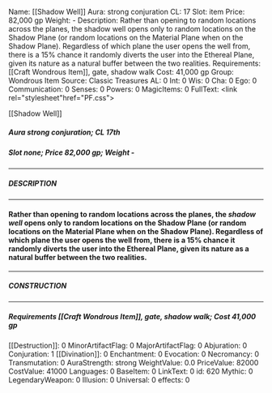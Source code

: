 Name: [[Shadow Well]]
Aura: strong conjuration
CL: 17
Slot: item
Price: 82,000 gp
Weight: -
Description: Rather than opening to random locations across the planes, the shadow well opens only to random locations on the Shadow Plane (or random locations on the Material Plane when on the Shadow Plane). Regardless of which plane the user opens the well from, there is a 15% chance it randomly diverts the user into the Ethereal Plane, given its nature as a natural buffer between the two realities.
Requirements: [[Craft Wondrous Item]], gate, shadow walk
Cost: 41,000 gp
Group: Wondrous Item
Source: Classic Treasures
AL: 0
Int: 0
Wis: 0
Cha: 0
Ego: 0
Communication: 0
Senses: 0
Powers: 0
MagicItems: 0
FullText: <link rel="stylesheet"href="PF.css"><div class="heading"><p class="alignleft">[[Shadow Well]]</p><div style="clear: both;"></div></div><div><h5><b>Aura </b>strong conjuration; <b>CL </b>17th</h5><h5><b>Slot </b>none; <b>Price </b>82,000 gp; <b>Weight </b>-</h5></div><hr/><div><h5><b>DESCRIPTION</b></h5></div><hr/><div><h4><p>Rather than opening to random locations across the planes, the <i>shadow well</i> opens only to random locations on the Shadow Plane (or random locations on the Material Plane when on the Shadow Plane). Regardless of which plane the user opens the well from, there is a 15% chance it randomly diverts the user into the Ethereal Plane, given its nature as a natural buffer between the two realities.</p></h4></div><hr/><div><h5><b>CONSTRUCTION</b></h5></div><hr/><div><h5><b>Requirements </b>[[Craft Wondrous Item]], <i>gate</i>, <i>shadow walk</i>; <b>Cost </b>41,000 gp</h5></div>
[[Destruction]]: 0
MinorArtifactFlag: 0
MajorArtifactFlag: 0
Abjuration: 0
Conjuration: 1
[[Divination]]: 0
Enchantment: 0
Evocation: 0
Necromancy: 0
Transmutation: 0
AuraStrength: strong
WeightValue: 0.0
PriceValue: 82000
CostValue: 41000
Languages: 0
BaseItem: 0
LinkText: 0
id: 620
Mythic: 0
LegendaryWeapon: 0
Illusion: 0
Universal: 0
effects: 0
